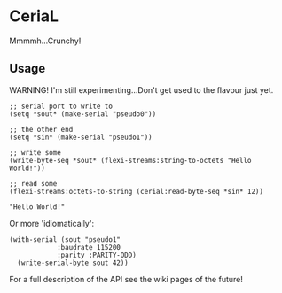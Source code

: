 # CeriaL
Mmmmh...Crunchy!

## Usage
WARNING! I'm still experimenting...Don't get used to the flavour just yet.

```common-lisp
;; serial port to write to
(setq *sout* (make-serial "pseudo0"))

;; the other end
(setq *sin* (make-serial "pseudo1"))

;; write some 
(write-byte-seq *sout* (flexi-streams:string-to-octets "Hello World!"))

;; read some
(flexi-streams:octets-to-string (cerial:read-byte-seq *sin* 12))

"Hello World!"
```

Or more 'idiomatically':

```common-lisp
(with-serial (sout "pseudo1"
		    :baudrate 115200
		    :parity :PARITY-ODD)
  (write-serial-byte sout 42))
```
For a full description of the API see the wiki pages of the future!


